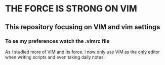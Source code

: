 # THE FORCE IS STRONG ON VIM
## This repository focusing on VIM and vim settings
 
### To se my preferences watch the .vimrc file

 As I studied more of VIM and its force. I now only use VIM as the only editor when writing scripts and even taking daily notes.
